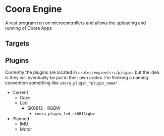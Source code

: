 # Coora Engine
A rust program run on microcontrollers and allows the uploading and running of Coora Apps 

## Targets



## Plugins

Currently the plugins are located in `crates/engine/src/plugins` but the idea is they will eventually be put in their own crates.
I'm thinking a naming convention something like `coora_plugin_*plugin_name*`.


- Current
	- Core
	- Led
		- SK6812 - RGBW
			- `coora_plugin_led_sk6812rgbw`
- Planned
	- IMU
	- Motor
